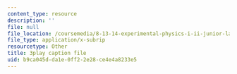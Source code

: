 ```yaml
---
content_type: resource
description: ''
file: null
file_location: /coursemedia/8-13-14-experimental-physics-i-ii-junior-lab-fall-2016-spring-2017/b9ca045dda1e0ff22e28ce4e4a8233e5_fuHgW6Z4nW0.srt
file_type: application/x-subrip
resourcetype: Other
title: 3play caption file
uid: b9ca045d-da1e-0ff2-2e28-ce4e4a8233e5
---
```

